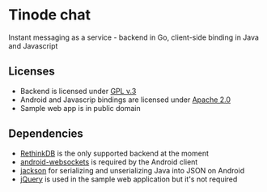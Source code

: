 Tinode chat
===========

Instant messaging as a service - backend in Go, client-side binding in Java and Javascript

Licenses
--------
* Backend is licensed under [GPL v.3](http://www.gnu.org/copyleft/gpl.html)
* Android and Javascrip bindings are licensed under [Apache 2.0](http://www.apache.org/licenses/LICENSE-2.0.html)
* Sample web app is in public domain

Dependencies
------------

* [RethinkDB](https://github.com/rethinkdb/rethinkdb) is the only supported backend at the moment
* [android-websockets](https://github.com/codebutler/android-websockets) is required by the Android client
* [jackson](https://github.com/FasterXML/jackson) for serializing and unserializing Java into JSON on Android
* [jQuery](http://jquery.com/) is used in the sample web application but it's not required
